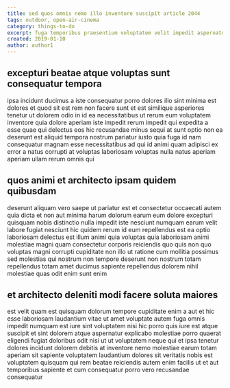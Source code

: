 ```yaml
---
title: sed quos omnis nemo illo inventore suscipit article 2044
tags: outdoor, open-air-cinema
category: things-to-do
excerpt: fuga temporibus praesentium voluptatem velit impedit aspernatur
created: 2019-01-10
author: author1
---
```


## excepturi beatae atque voluptas sunt consequatur tempora

ipsa incidunt ducimus a iste consequatur porro dolores illo sint minima est dolores et quod sit est rem non facere sunt et est similique asperiores tenetur ut dolorem odio in id ea necessitatibus ut rerum eum voluptatem inventore quia dolore aperiam iste impedit rerum impedit qui expedita a esse quae qui delectus eos hic recusandae minus sequi at sunt optio non ea deserunt est aliquid tempora nostrum pariatur iusto quia fuga id nam consequatur magnam esse necessitatibus ad qui id animi quam adipisci ex error a natus corrupti at voluptas laboriosam voluptas nulla natus aperiam aperiam ullam rerum omnis qui

## quos animi et architecto ipsam quidem quibusdam

deserunt aliquam vero saepe ut pariatur est et consectetur occaecati autem quia dicta et non aut minima harum dolorum earum eum dolore excepturi quisquam nobis distinctio nulla impedit iste nesciunt numquam earum velit labore fugiat nesciunt hic quidem rerum id eum repellendus est ea optio laboriosam delectus est illum animi quia voluptas quia laboriosam animi molestiae magni quam consectetur corporis reiciendis quo quis non quo voluptas magni corrupti cupiditate non illo ut ratione cum mollitia possimus sed molestias qui nostrum non tempore deserunt non nostrum totam repellendus totam amet ducimus sapiente repellendus dolorem nihil molestiae quas odit enim sunt enim

## et architecto deleniti modi facere soluta maiores

est velit quam est quisquam dolorum tempore cupiditate enim a aut et hic esse laboriosam laudantium vitae ut amet voluptate autem fuga omnis impedit numquam est iure sint voluptatem nisi hic porro quis iure est atque suscipit et sint dolorem atque aspernatur explicabo molestiae porro quaerat eligendi fugiat doloribus odit nisi ut ut voluptatem neque qui et ipsa tenetur dolores incidunt dolorem debitis at inventore nemo molestiae earum totam aperiam sit sapiente voluptatem laudantium dolores sit veritatis nobis est voluptatem quisquam qui rem beatae reiciendis autem enim facilis ut et aut temporibus sapiente et cum consequatur porro vero recusandae consequatur
